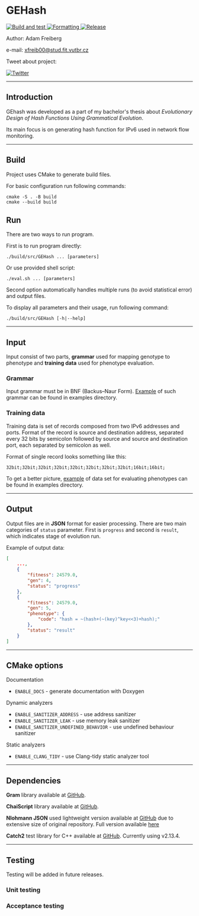 # GEHash

<p align="left">
    <a href="https://github.com/xfreib00/GEHash/actions">
        <img src="https://github.com/xfreib00/GEHash/workflows/CMake/badge.svg" alt="Build and test">
    </a>
    <a href="https://github.com/xfreib00/GEHash/actions">
        <img src="https://github.com/xfreib00/GEHash/workflows/clang-format%20Check/badge.svg" alt="Formatting">
    </a>
    <a href="https://github.com/xfreib00/GEHash/releases"><img alt="Release" src="https://img.shields.io/github/v/release/xfreib00/GEHash.svg?logo=github"></a>
</p>

Author: Adam Freiberg

e-mail: xfreib00@stud.fit.vutbr.cz

Tweet about project:

<a href="https://twitter.com/intent/tweet?text=&url=https%3A%2F%2Fgithub.com%2Fxfreib00%2FGEHash">
    <img alt="Twitter" src="https://img.shields.io/twitter/url?style=social&url=https%3A%2F%2Ftwitter.com%2FGEHashGit">
</a>

***
## Introduction

GEhash was developed as a part of my bachelor's thesis about *Evolutionary Design of Hash Functions Using Grammatical Evolution*.

Its main focus is on generating hash function for IPv6 used in network flow monitoring.

***
## Build

Project uses CMake to generate build files.

For basic configuration run following commands:
```shell
cmake -S . -B build
cmake --build build
```

## Run

There are two ways to run program.

First is to run program directly:
```shell
./build/src/GEHash ... [parameters]
```

Or use provided shell script:
```shell
./eval.sh ... [parameters]
```

Second option automatically handles multiple runs (to avoid statistical error) and output files.

To display all parameters and their usage, run following command:
```shell
./build/src/GEHash [-h|--help]
```

***
## Input

Input consist of two parts, **grammar** used for mapping genotype to phenotype and **training data** used for phenotype evaluation.

### Grammar

Input grammar must be in BNF (Backus–Naur Form). [Example](examples/exam_grammar.txt) of such grammar can be found in examples directory.

### Training data
Training data is set of records composed from two IPv6 addresses and ports. Format of the record is source and destination address, separated every 32 bits by semicolon followed by source and source and destination port, each separated by semicolon as well.

Format of single record looks something like this:
```plain text
32bit;32bit;32bit;32bit;32bit;32bit;32bit;32bit;16bit;16bit;
```
To get a better picture, [example](examples/train_set_example.data) of data set for evaluating phenotypes can be found in examples directory.

***
## Output

Output files are in **JSON** format for easier processing. There are two main categories of `status` parameter. First is `progress` and second is `result`, which indicates stage of evolution run.

Example of output data:
```json
[
    ...,
    {
        "fitness": 24579.0,
        "gen": 4,
        "status": "progress"
    },
    {
        "fitness": 24579.0,
        "gen": 5,
        "phenotype": {
            "code": "hash = ~(hash+(~(key)^key<<3)+hash);"
        },
        "status": "result"
    }
]
```
***

## CMake options

Documentation
- `ENABLE_DOCS` - generate documentation with Doxygen

Dynamic analyzers
- `ENABLE_SANITIZER_ADDRESS` - use address sanitizer
- `ENABLE_SANITIZER_LEAK` - use memory leak sanitizer
- `ENABLE_SANITIZER_UNDEFINED_BEHAVIOR` - use undefined behaviour sanitizer

Static analyzers
- `ENABLE_CLANG_TIDY` - use Clang-tidy static analyzer tool

***
## Dependencies

**Gram** library available at [GitHub](https://github.com/jansvoboda11/gram).

**ChaiScript** library available at [GitHub](https://github.com/ChaiScript/ChaiScript).

**Nlohmann JSON** used lightweight version available at [GitHub](https://github.com/ArthurSonzogni/nlohmann_json_cmake_fetchcontent) due to  extensive size of original repository. Full version available [here](https://github.com/nlohmann/json)

**Catch2** test library for C++ available at [GitHub](https://github.com/catchorg/Catch2). Currently using v2.13.4.

***
## Testing

Testing will be added in future releases.

### Unit testing

### Acceptance testing